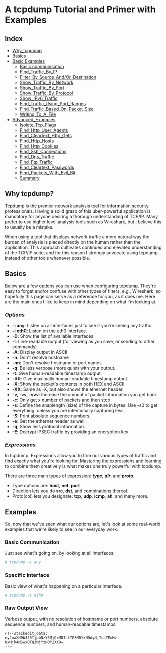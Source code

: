 # A tcpdump Tutorial and Primer with Examples

## Index
- [Why_tcpdump](#whytcpdump)
- [Basics](#basics)
- [Basic Examples](#basicexamples)
	- [Basic communication](#basiccommunication)
	- [Find_Traffic_By_IP](#findtrafficbyip)
	- [Filter_By_Source_And/Or_Destination](#filterbysourceandordestination)
	- [Show_Traffic_By_Network](#showtrafficbynetwork)
	- [Show_Traffic_By_Port](#showtrafficbyport)
	- [Show_Traffic_By_Protocol](#showtrafficbyprotocol)
	- [Show_IPv6_Traffic](#showipv6traffic)
	- [Find_Traffic_Using_Port_Ranges](#findtrafficusingportranges)
	- [Find_Traffic_Based_On_Packet_Size](#findtrafficbasedonpacketsize)
	- [Writing_To_A_File](#writingtoafile)
- [Advanced_Examples](#advancedexamples)
	- [Isolate_Tcp_Flags](#isolatetcpflags)
	- [Find_Http_User_Agents](#findhttpuseragents)
	- [Find_Cleartext_Http_Gets](#findcleartexthttpgets)
	- [Find_Http_Hosts](#findhttphosts)
	- [Find_Http_Cookies](#findhttpcookies)
	- [Find_Ssh_Connections](#findsshconnections)
	- [Find_Dns_Traffic](#finddnstraffic)
	- [Find_Ftp_Traffic](#findftptraffic)
	- [Find_Cleartext_Passwords](#findcleartextpasswords)
	- [Find_Packets_With_Evil_Bit](#findpacketswithevilbit)
	- [Summary](#summary)

## <a id="whytcpdump">Why tcpdump?</a>
Tcpdump is the premier network analysis tool for information security professionals. Having a solid grasp of this uber-powerful application is mandatory for anyone desiring a thorough understanding of TCP/IP. Many prefer to use higher level analysis tools such as Wireshark, but I believe this to usually be a mistake.

When using a tool that displays network traffic a more natural way the burden of analysis is placed directly on the human rather than the application. This approach cultivates continued and elevated understanding of the TCP/IP suite, and for this reason I strongly advocate using tcpdump instead of other tools whenever possible.

## <a id="basics">Basics</a>
Below are a few options you can use when configuring tcpdump. They're easy to forget and/or confuse with other types of filters, e.g., Wireshark, so hopefully this page can serve as a reference for you, as it does me. Here are the main ones I like to keep in mind depending on what I'm looking at.

### *Options*
- **-i any**: Listen on all interfaces just to see if you're seeing any traffic.
- **-i eth0**: Listen on the eth0 interface.
- **-D**: Show the list of available interfaces
- **-l**: Line-readable output (for viewing as you save, or sending to other commands)
- **-A**: Display output in ASCII
- **-n**: Don't resolve hostname
- **-nn**: Don't resolve hostname or port names.
- **-q**: Be less verbose (more quiet) with your output.
- **-t**: Give human-readable timestamp output.
- **-tttt**: Give maximally human-readable timestamp output.
- **-X**: Show the packet's contents in both HEX and ASCII
- **-XX**: Same as -X, but also shows the ethernet header.
- **-v, -vv, -vvv**: Increase the amount of packet information you get back
- **-c**: Only get x number of packets and then stop
- **-s**: Define the snaplength (size) of the capture in bytes. Use -s0 to get everything, unless you are intentionally capturing less.
- **-S**: Print absolute sequence numbers.
- **-e**: Get the ethernet header as well.
- **-q**; Show less protocol information.
- **-E**: Decrypt IPSEC traffic by providing an encryption key

### *Expressions*
In tcpdump, Expressions allow you to trim out various types of traffic and find exactly what you're looking for. Mastering the expressions and learning to combine them creatively is what makes one truly powerful with tcpdump.

There are three main types of expression: ***type***, ***dir***, and ***proto***.
- Type options are: **host**, **net**, **port**
- Direction lets you do **src**, **dst**, and combinations thereof.
- Proto(col) lets you designate: **tcp**, **udp**, **icmp**, **ah**, and many more.

## <a id="basicexamples">Examples</a>
So, now that we've seen what our options are, let's look at some real-world examples that we're likely to see in our everyday work.

### <a id="basiccommunication">Basic Communication</a>
Just see what's going on, by looking at all interfaces.
```bash
# tcpdump -i any
```

### Specific interface
Basic view of what's happening on a particular interface.
```bash
# tcpdump -i eth0
```

### Raw Output View
Verbose output, with no resolution of hostname or port numbers, absolute sequence numbers, and human-readable timestamps.
```b
<!--stackedit_data:
eyJoaXN0b3J5IjpbNzY3MjQxMDIsLTE5MDYxNDAyNjIsLTEwMz
UxMjk4MSwxOTQ3MjYzNDY2XX0=
-->